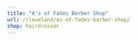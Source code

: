 ```yaml
---
title: "A's of Fades Barber Shop"
url: /cleveland/as-of-fades-barber-shop/
shop: hairdresser
---
```

